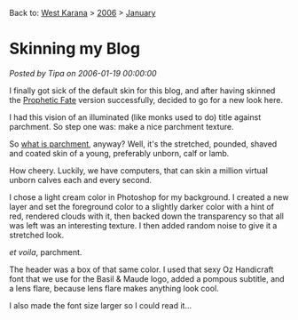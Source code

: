 Back to: [West Karana](/posts/westkarana.md) > [2006](/posts/2006/westkarana.md) > [January](./westkarana.md)
# Skinning my Blog

*Posted by Tipa on 2006-01-19 00:00:00*

I finally got sick of the default skin for this blog, and after having skinned the [Prophetic Fate](http://fate.westkarana.com) version successfully, decided to go for a new look here.

I had this vision of an illuminated (like monks used to do) title against parchment. So step one was: make a nice parchment texture.

So [what is parchment](http://www.sca.org.au/scribe/articles/parchment.htm), anyway? Well, it's the stretched, pounded, shaved and coated skin of a young, preferably unborn, calf or lamb.

How cheery. Luckily, we have computers, that can skin a million virtual unborn calves each and every second.

I chose a light cream color in Photoshop for my background. I created a new layer and set the foreground color to a slightly darker color with a hint of red, rendered clouds with it, then backed down the transparency so that all was left was an interesting texture. I then added random noise to give it a stretched look.

*et voila*, parchment.

The header was a box of that same color. I used that sexy Oz Handicraft font that we use for the Basil & Maude logo, added a pompous subtitle, and a lens flare, because lens flare makes anything look cool.

I also made the font size larger so I could read it...

